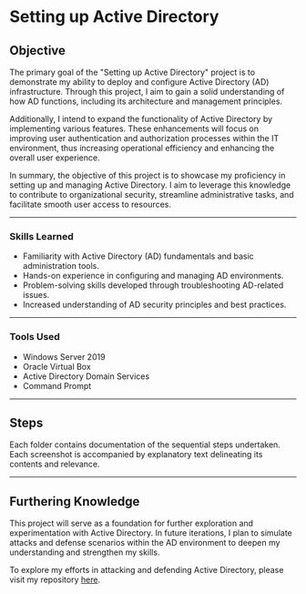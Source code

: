 # Setting up Active Directory

## Objective
The primary goal of the "Setting up Active Directory" project is to demonstrate my ability to deploy and configure Active Directory (AD) infrastructure. Through this project, I aim to gain a solid understanding of how AD functions, including its architecture and management principles.

Additionally, I intend to expand the functionality of Active Directory by implementing various features. These enhancements will focus on improving user authentication and authorization processes within the IT environment, thus increasing operational efficiency and enhancing the overall user experience.

In summary, the objective of this project is to showcase my proficiency in setting up and managing Active Directory. I aim to leverage this knowledge to contribute to organizational security, streamline administrative tasks, and facilitate smooth user access to resources.

_____________________________________________________

### Skills Learned
- Familiarity with Active Directory (AD) fundamentals and basic administration tools.
- Hands-on experience in configuring and managing AD environments.
- Problem-solving skills developed through troubleshooting AD-related issues.
- Increased understanding of AD security principles and best practices.

_____________________________________________________________________________________

### Tools Used
- Windows Server 2019
- Oracle Virtual Box
- Active Directory Domain Services
- Command Prompt

________________________________________________________________________________

## Steps
Each folder contains documentation of the sequential steps undertaken. Each screenshot is accompanied by explanatory text delineating its contents and relevance.

________________________________________________________________________________

## Furthering Knowledge
This project will serve as a foundation for further exploration and experimentation with Active Directory. In future iterations, I plan to simulate attacks and defense scenarios within the AD environment to deepen my understanding and strengthen my skills. 

To explore my efforts in attacking and defending Active Directory, please visit my repository [here](link_to_other_repo).

